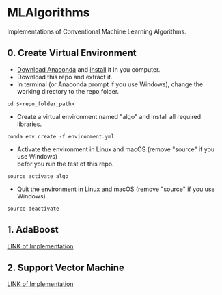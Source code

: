 # MLAlgorithms
Implementations of Conventional Machine Learning Algorithms.

## 0. Create Virtual Environment

- [Download Anaconda](https://www.anaconda.com/download/) and [install](https://conda.io/docs/user-guide/install/index.html#regular-installation) it in you computer.
- Download this repo and extract it.
- In terminal (or Anaconda prompt if you use Windows), change the working directory to the repo folder.
```
cd $<repo_folder_path>
```
- Create a virtual environment named "algo" and install all required libraries.
```
conda env create -f environment.yml
```
- Activate the environment in Linux and macOS (remove "source" if you use Windows)  
befor you run the test of this repo.
```
source activate algo
```  

- Quit the environment in Linux and macOS (remove "source" if you use Windows)..
```
source deactivate
```

## 1. AdaBoost

[LINK of Implementation](https://github.com/quqixun/MLAlgorithms/tree/master/AdaBoost)

## 2. Support Vector Machine

[LINK of Implementation](https://github.com/quqixun/MLAlgorithms/tree/master/SVM)
